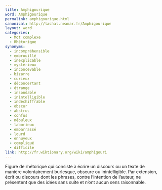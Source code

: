 ```yaml
---
title: Amphigourique
word: Amphigourique
permalink: amphigourique.html
canonical: http://lachal.neamar.fr/Amphigourique
layout: word
categories:
  - Mot complexe
  - Rhétorique
synonyms:
  - incompréhensible
  - embrouillé
  - inexplicable
  - mystérieux
  - inconcevable
  - bizarre
  - curieux
  - déconcertant
  - étrange
  - insondable
  - inintelligible
  - indéchiffrable
  - obscur
  - abstrus
  - confus
  - nébuleux
  - laborieux
  - embarrassé
  - lourd
  - ennuyeux
  - compliqué
  - difficile
link: http://fr.wiktionary.org/wiki/amphigouri
---
```


Figure de rhétorique qui consiste à écrire un discours ou un texte de manière volontairement burlesque, obscure ou inintelligible. Par extension, écrit ou discours dont les phrases, contre l’intention de l’auteur, ne présentent que des idées sans suite et n’ont aucun sens raisonnable.

